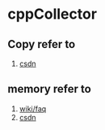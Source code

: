 # cppCollector
## Copy refer to
1. [csdn](https://blog.csdn.net/lwbeyond/article/details/6202256)
## memory refer to
1. [wiki/faq](https://isocpp.org/wiki/faq/dtors#artificial-block-to-control-lifetimes)
2. [csdn](https://blog.csdn.net/hazir/article/details/21413833)
